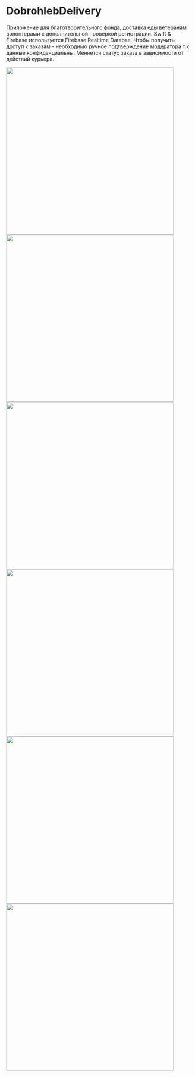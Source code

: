 # DobrohlebDelivery
Приложение для благотворительного фонда, доставка еды ветеранам волонтерами с дополнительной проверкой регистрации. Swift &amp; Firebase 
используется Firebase Realtime Databse.
Чтобы получить доступ к заказам - необходимо ручное подтверждение модератора т.к данные конфиденциальны. Меняется статус заказа в зависимости от действий курьера.


<img src="https://pp.userapi.com/c851124/v851124837/db644/x3Ozsa_gN3c.jpg"  height="450"> <img src="https://pp.userapi.com/c851124/v851124837/db64d/RQCHg_phXSU.jpg" height="450"> <img src="https://pp.userapi.com/c851124/v851124450/d5300/pJlPbAatbgo.jpg" height="450"> <img src="https://pp.userapi.com/c851124/v851124450/d5312/MHwlV8DVD4k.jpg" height="450"> <img src="https://pp.userapi.com/c851124/v851124450/d531b/Tpz89SmwbX8.jpg" height="450"> <img src="https://pp.userapi.com/c851124/v851124450/d5324/ZrQgXfButHI.jpg" height="450">
